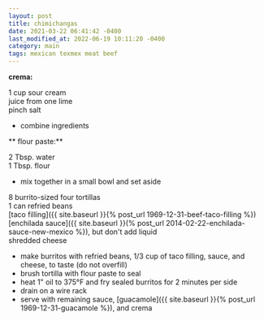 ```yaml
---
layout: post
title: chimichangas
date: 2021-03-22 06:41:42 -0400
last_modified_at: 2022-06-19 10:11:20 -0400
category: main
tags: mexican texmex meat beef
---
```


**crema:**

1 cup sour cream  
juice from one lime  
pinch salt  
* combine ingredients

** flour paste:**

2 Tbsp. water  
1 Tbsp. flour  
* mix together in a small bowl and set aside


8 burrito-sized four tortillas  
1 can refried beans  
[taco filling]({{ site.baseurl }}{% post_url 1969-12-31-beef-taco-filling %})  
[enchilada sauce]({{ site.baseurl }}(% post_url 2014-02-22-enchilada-sauce-new-mexico %}), but don't add liquid  
shredded cheese  
* make burritos with refried beans, 1/3 cup of taco filling, sauce, and cheese, to
  taste (do not overfill)
* brush tortilla with flour paste to seal
* heat 1" oil to 375°F and fry sealed burritos for 2 minutes per side
* drain on a wire rack
* serve with remaining sauce, [guacamole]({{ site.baseurl }}{% post_url 1969-12-31-guacamole %}), and crema
